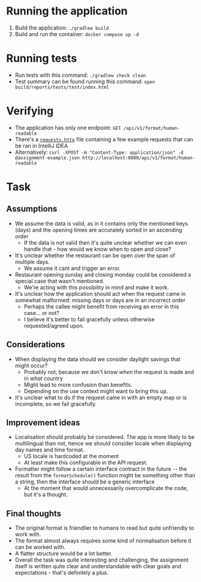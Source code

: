 # Running the application

1. Build the application: `./gradlew build`
2. Build and run the container: `docker compose up -d`

# Running tests

* Run tests with this command:
`./gradlew check clean`
* Test summary can be found running this command:
`open build/reports/tests/test/index.html`

# Verifying

* The application has only one endpoint: `GET /api/v1/format/human-readable`
* There's a [`requests.http`](./requests.http) file containing a few example requests that can be ran in IntelliJ IDEA
* Alternatively:
  `curl -XPOST -H "Content-Type: application/json" -d @assignment-example.json http://localhost:8080/api/v1/format/human-readable`

# Task

## Assumptions

* We assume the data is valid, as in it contains only the mentioned keys (days) and the opening times are accurately sorted in an ascending order
    * If the data is not valid then it's quite unclear whether we can even handle that - how would we know when to open and close?
* It's unclear whether the restaurant can be open over the span of multiple days.
  * We assume it cant and trigger an error.    
* Restaurant opening sunday and closing monday could be considered a special case that wasn't mentioned. 
  * We're acting with this possibility in mind and make it work.
* It's unclear how the application should act when the request came in somewhat malformed: missing days or days are in an incorrect order
  * Perhaps the callee might benefit from receiving an error in this case... or not?
  * I believe it's better to fail gracefully unless otherwise requested/agreed upon.

## Considerations

* When displaying the data should we consider daylight savings that might occur?
    * Probably not, because we don't know *when* the request is made and in *what* country
    * Might lead to more confusion than benefits.
    * Depending on the use context might want to bring this up.
* It's unclear what to do if the request came in with an empty map or is incomplete, so we fail gracefully.
 
## Improvement ideas

* Localisation should probably be considered. The app is more likely to be multilingual than not, hence we should consider locale when displaying day names and time format.
    * US locale is hardcoded at the moment
    * At least make this configurable in the API request. 
* Formatter might follow a certain interface contract in the future -- the result from the `formatSchedule()` function might be something other than a string, then the interface should be a generic interface
  * At the moment that would unnecessarily overcomplicate the code, but it's a thought.

## Final thoughts

* The original format is friendlier to humans to read but quite unfriendly to work with.
* The format almost always requires some kind of normalisation before it can be worked with.
* A flatter structure would be a lot better.
* Overall the task was quite interesting and challenging, the assignment itself is written quite clear and understandable with clear goals and expectations - that's definitely a plus.

